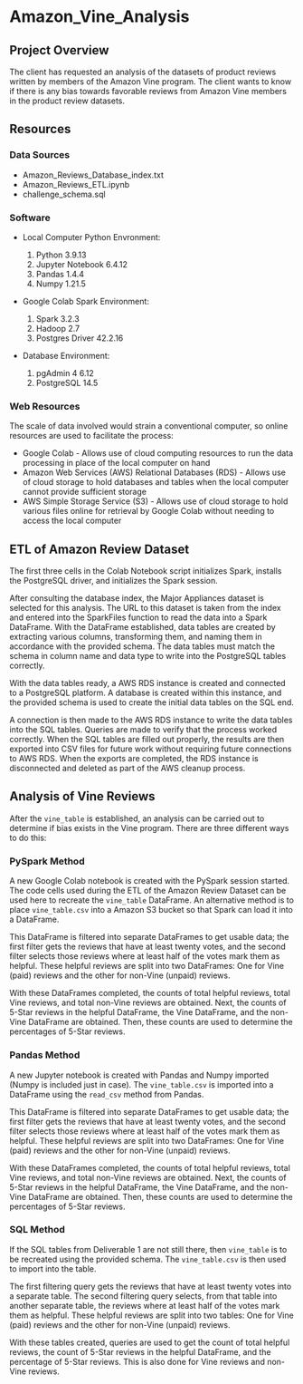 # Amazon_Vine_Analysis

## Project Overview
The client has requested an analysis of the datasets of product reviews written by members of the Amazon Vine program. The client wants to know if there is any bias towards favorable reviews from Amazon Vine members in the product review datasets.

## Resources

### Data Sources

- Amazon_Reviews_Database_index.txt
- Amazon_Reviews_ETL.ipynb
- challenge_schema.sql

### Software

- Local Computer Python Envronment:
    1. Python 3.9.13
    2. Jupyter Notebook 6.4.12
    3. Pandas 1.4.4
    4. Numpy 1.21.5

- Google Colab Spark Environment:
    1. Spark 3.2.3
    2. Hadoop 2.7
    3. Postgres Driver 42.2.16

- Database Environment:
    1. pgAdmin 4 6.12
    2. PostgreSQL 14.5

### Web Resources
The scale of data involved would strain a conventional computer, so online resources are used to facilitate the process:

- Google Colab - Allows use of cloud computing resources to run the data processing in place of the local computer on hand
- Amazon Web Services (AWS) Relational Databases (RDS) - Allows use of cloud storage to hold databases and tables when the local computer cannot provide sufficient storage
- AWS Simple Storage Service (S3) - Allows use of cloud storage to hold various files online for retrieval by Google Colab without needing to access the local computer

## ETL of Amazon Review Dataset
The first three cells in the Colab Notebook script initializes Spark, installs the PostgreSQL driver, and initializes the Spark session.

After consulting the database index, the Major Appliances dataset is selected for this analysis. The URL to this dataset is taken from the index and entered into the SparkFiles function to read the data into a Spark DataFrame. With the DataFrame established, data tables are created by extracting various columns, transforming them, and naming them in accordance with the provided schema. The data tables must match the schema in column name and data type to write into the PostgreSQL tables correctly.

With the data tables ready, a AWS RDS instance is created and connected to a PostgreSQL platform. A database is created within this instance, and the provided schema is used to create the initial data tables on the SQL end.

A connection is then made to the AWS RDS instance to write the data tables into the SQL tables. Queries are made to verify that the process worked correctly. When the SQL tables are filled out properly, the results are then exported into CSV files for future work without requiring future connections to AWS RDS. When the exports are completed, the RDS instance is disconnected and deleted as part of the AWS cleanup process.

## Analysis of Vine Reviews
After the `vine_table` is established, an analysis can be carried out to determine if bias exists in the Vine program. There are three different ways to do this:

### PySpark Method
A new Google Colab notebook is created with the PySpark session started. The code cells used during the ETL of the Amazon Review Dataset can be used here to recreate the `vine_table` DataFrame. An alternative method is to place `vine_table.csv` into a Amazon S3 bucket so that Spark can load it into a DataFrame.

This DataFrame is filtered into separate DataFrames to get usable data; the first filter gets the reviews that have at least twenty votes, and the second filter selects those reviews where at least half of the votes mark them as helpful. These helpful reviews are split into two DataFrames: One for Vine (paid) reviews and the other for non-Vine (unpaid) reviews.

With these DataFrames completed, the counts of total helpful reviews, total Vine reviews, and total non-Vine reviews are obtained. Next, the counts of 5-Star reviews in the helpful DataFrame, the Vine DataFrame, and the non-Vine DataFrame are obtained. Then, these counts are used to determine the percentages of 5-Star reviews.

### Pandas Method
A new Jupyter notebook is created with Pandas and Numpy imported (Numpy is included just in case). The `vine_table.csv` is imported into a DataFrame using the `read_csv` method from Pandas.

This DataFrame is filtered into separate DataFrames to get usable data; the first filter gets the reviews that have at least twenty votes, and the second filter selects those reviews where at least half of the votes mark them as helpful. These helpful reviews are split into two DataFrames: One for Vine (paid) reviews and the other for non-Vine (unpaid) reviews.

With these DataFrames completed, the counts of total helpful reviews, total Vine reviews, and total non-Vine reviews are obtained. Next, the counts of 5-Star reviews in the helpful DataFrame, the Vine DataFrame, and the non-Vine DataFrame are obtained. Then, these counts are used to determine the percentages of 5-Star reviews.

### SQL Method
If the SQL tables from Deliverable 1 are not still there, then `vine_table` is to be recreated using the provided schema. The `vine_table.csv` is then used to import into the table.

The first filtering query gets the reviews that have at least twenty votes into a separate table. The second filtering query selects, from that table into another separate table, the reviews where at least half of the votes mark them as helpful. These helpful reviews are split into two tables: One for Vine (paid) reviews and the other for non-Vine (unpaid) reviews.

With these tables created, queries are used to get the count of total helpful reviews, the count of 5-Star reviews in the helpful DataFrame, and the percentage of 5-Star reviews. This is also done for Vine reviews and non-Vine reviews.